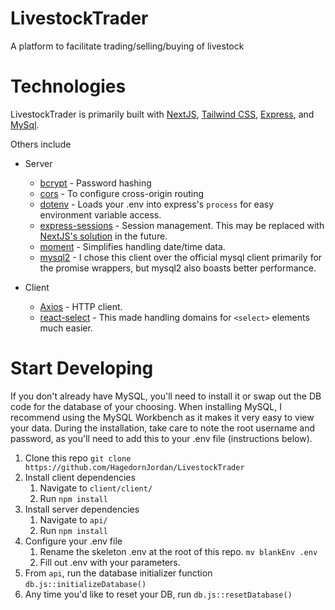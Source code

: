 # LivestockTrader
A platform to facilitate trading/selling/buying of livestock

# Technologies 
LivestockTrader is primarily built with [NextJS](https://nextjs.org/), [Tailwind CSS](https://tailwindcss.com/), [Express](https://expressjs.com/), and [MySql](https://www.mysql.com/).

Others include 

* Server
  * [bcrypt](https://www.npmjs.com/package/bcrypt) - Password hashing
  * [cors](https://expressjs.com/en/resources/middleware/cors.html) - To configure cross-origin routing
  * [dotenv](https://www.npmjs.com/package/dotenv) - Loads your .env into express's `process` for easy environment variable access.
  * [express-sessions](https://www.npmjs.com/package/express-session) - Session management. This may be replaced with [NextJS's solution](https://next-auth.js.org/) in the future. 
  * [moment](https://momentjs.com/) - Simplifies handling date/time data.
  * [mysql2](https://www.npmjs.com/package/mysql2) - I chose this client over the official mysql client primarily for the promise wrappers, but mysql2 also boasts better performance.    
  

* Client
  * [Axios](https://axios-http.com/docs/intro) - HTTP client. 
  * [react-select](https://react-select.com/home) - This made handling domains for `<select>` elements much easier. 

# Start Developing

If you don't already have MySQL, you'll need to install it or swap out the DB code for the database of your choosing. When installing MySQL, I recommend using the MySQL Workbench as it makes it very easy to view your data. During the installation, take care to note the root username and password, as you'll need to add this to your .env file (instructions below). 
1. Clone this repo `git clone https://github.com/HagedornJordan/LivestockTrader`
2. Install client dependencies
    1. Navigate to `client/client/`
    2. Run `npm install`
3. Install server dependencies
   1. Navigate to `api/`
   2. Run `npm install`
4. Configure your .env file
    1. Rename the skeleton .env at the root of this repo. `mv blankEnv .env`
    2. Fill out .env with your parameters.
5. From `api`, run the database initializer function `db.js::initializeDatabase()`
6. Any time you'd like to reset your DB, run `db.js::resetDatabase()`

